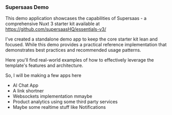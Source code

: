 ### Supersaas Demo

This demo application showcases the capabilities of Supersaas - a comprehensive Nuxt 3 starter kit available at https://github.com/supersaasHQ/essentials-v3/

I've created a standalone demo app to keep the core starter kit lean and focused. While this demo provides a practical reference implementation that demonstrates best practices and recommended usage patterns. 

Here you'll find real-world examples of how to effectively leverage the template's features and architecture.

So, I will be making a few apps here

- AI Chat App
- A link shortner
- Websockets implementation mmaybe
- Product analytics using some third party services
- Maybe some realtime stuff like Notifications
